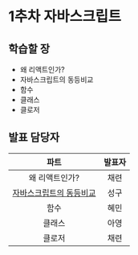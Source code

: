 # 1추차 자바스크립트

## 학습할 장
- 왜 리액트인가?
- 자바스크립트의 동등비교
- 함수
- 클래스
- 클로저


## 발표 담당자
|파트|발표자|
|:---:|:---:|
|왜 리액트인가?|채련|
|[자바스크립트의 동등비교](발표자료/성구.md)|성구|
|함수|혜민|
|클래스|아영|
|클로저|채련|




